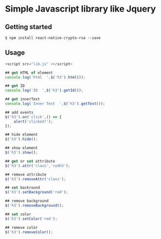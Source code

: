 # Simple Javascript library like Jquery

## Getting started

`$ npm install react-native-crypto-rsa --save`

## Usage
```javascript
<script src="lib.js" ></script>

## get HTML of element
console.log('html  ',$('h3').html());

## get ID
console.log('ID  ',$('h3').getId());

## get innerText
console.log('Inner Text  ',$('h3').getText());

## add events
$('h3').on('click',() => {
    alert('clicked!');
});

## hide element
$('h3').hide();

## show element
$('h3').show();

## get or set attribute
$('h3').attr('class','redh3');

## remove attribute
$('h3').removeAttr('class');

## set backround
$('h3').setBackground('red');

## remove background
$('h3').removeBackground();

## set color
$('h3').setColor('red');

## remove color
$('h3').removeColor();

```
